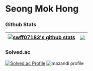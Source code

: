 # Seong Mok Hong


### Github Stats

| <a href="https://github.com/swff07183/github-readme-stats"><img align="center" src="https://github-readme-stats.vercel.app/api?username=swff07183&show_icons=true&include_all_commits=true&hide_border=true" alt="swff07183's github stats" /></a> | <a href="https://github.com/swff07183/github-readme-stats"><img align="center" src="https://github-readme-stats.vercel.app/api/top-langs/?username=swff07183&layout=compact&hide_border=true" /></a> |
| ------------- | ------------- |

### Solved.ac
[![Solved.ac Profile](http://mazassumnida.wtf/api/v2/generate_badge?boj=swff0718)](https://solved.ac/swff0718/)
![mazandi profile](http://mazandi.herokuapp.com/api?handle=swff0718&theme=warm)



<!--
**swff07183/swff07183** is a ✨ _special_ ✨ repository because its `README.md` (this file) appears on your GitHub profile.

Here are some ideas to get you started:

- 🔭 I’m currently working on ...
- 🌱 I’m currently learning ...
- 👯 I’m looking to collaborate on ...
- 🤔 I’m looking for help with ...
- 💬 Ask me about ...
- 📫 How to reach me: ...
- 😄 Pronouns: ...
- ⚡ Fun fact: ...
-->

